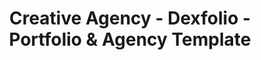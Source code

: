 ---
layout: "home-digital-agency-dark"
title: "Creative Agency - Dexfolio - Portfolio & Agency Template"
permalink: "/home-digital-agency-dark"
group: "Home"

############################ Sidebar ##################################
sidebar:
  title: "The standard chunk of Lorem Ipsum used"
  description: "There are many variations of passages of Lorem Ipsum available, but the majority have suffered alteration in some form, by injected humour, or randomised words which don't look even slightly believable."
  button:
    link: "/about"
    label: "Learn More"

############################ Banner ##################################
banner:
  title: 'Digital <span class="d-md-block">Agency</span>'
  description: "WE CREATE WEB AND MOBILE PRODUCT DESIGN"
  image: "assets/images/backgrounds/bg_4.png"
  button:
    link: "#!"
    label: "GET STARTED"

############################ Feature ##################################
feature:
  title: "Featured Project"
  image: "/assets/images/about/about_img_6.jpg"
  text: "The purpose of all life is development and enrichment. Every Human Being, in fact, every living thing, has an inalienable right to all the development to which it is capable."
  text_2: "A Human Being’s right to life implies his right to have the free and unrestricted access of all things, which may be necessary assist him realize his fullest mental, spiritual, and physical potential. In other words, every human being has the right to be rich and enjoy everything life has to offer."
  button:
    link: "/blog-details"
    label: "Learn More"

############################ Portfolio ##################################
portfolio:
  - title: "Branding"
    url: "#!"
    description: "Design is the slient ambass of brand"
    image: "/assets/images/portfolio/portfolio_img_13.jpg"
    class: "width_66"
  - title: "Branding"
    url: "#!"
    description: "Design is the slient ambass of brand"
    image: "/assets/images/portfolio/portfolio_img_14.jpg"
  - title: "Branding"
    url: "#!"
    description: "Design is the slient ambass of brand"
    image: "/assets/images/portfolio/portfolio_img_15.jpg"
  - title: "Branding"
    url: "#!"
    description: "Design is the slient ambass of brand"
    image: "/assets/images/portfolio/portfolio_img_16.jpg"
  - title: "Branding"
    url: "#!"
    description: "Design is the slient ambass of brand"
    image: "/assets/images/portfolio/portfolio_img_17.jpg"
    class: "width_66"
  - title: "Branding"
    url: "#!"
    description: "Design is the slient ambass of brand"
    image: "/assets/images/portfolio/portfolio_img_18.jpg"

############################ Testimonial ##################################
testimonial:
  title: "What client say !"
  testimonials:
    - text: '"The purpose of all life is development and enrichment. Every Human Being, in fact, every living thing.”'
      designation: "Product Manager at Google"
      image: "/assets/images/meta/thumbnail_10.png"
      url: "#!"
    - text: '"The purpose of all life is development and enrichment. Every Human Being, in fact, every living thing.”'
      designation: "Product Manager at Google"
      image: "/assets/images/meta/thumbnail_11.png"
      url: "#!"
    - text: '"The purpose of all life is development and enrichment. Every Human Being, in fact, every living thing.”'
      designation: "Product Manager at Google"
      image: "/assets/images/meta/thumbnail_10.png"
      url: "#!"
    - text: '"The purpose of all life is development and enrichment. Every Human Being, in fact, every living thing.”'
      designation: "Product Manager at Google"
      image: "/assets/images/meta/thumbnail_11.png"
      url: "#!"
    - text: '"The purpose of all life is development and enrichment. Every Human Being, in fact, every living thing.”'
      designation: "Product Manager at Google"
      image: "/assets/images/meta/thumbnail_10.png"
      url: "#!"
    - text: '"The purpose of all life is development and enrichment. Every Human Being, in fact, every living thing.”'
      designation: "Product Manager at Google"
      image: "/assets/images/meta/thumbnail_11.png"
      url: "#!"
    - text: '"The purpose of all life is development and enrichment. Every Human Being, in fact, every living thing.”'
      designation: "Product Manager at Google"
      image: "/assets/images/meta/thumbnail_10.png"
      url: "#!"
    - text: '"The purpose of all life is development and enrichment. Every Human Being, in fact, every living thing.”'
      designation: "Product Manager at Google"
      image: "/assets/images/meta/thumbnail_11.png"
      url: "#!"
  client_logo:
    - logo: '/assets/images/client/client_logo_1.png'
      logo_alt: "image_not_found"
      url: "#!"
    - logo: '/assets/images/client/client_logo_7.png'
      logo_alt: "image_not_found"
      url: "#!"
    - logo: '/assets/images/client/client_logo_2.png'
      logo_alt: "image_not_found"
      url: "#!"
    - logo: '/assets/images/client/client_logo_8.png'
      logo_alt: "image_not_found"
      url: "#!"
    - logo: '/assets/images/client/client_logo_9.png'
      logo_alt: "image_not_found"
      url: "#!"
    - logo: '/assets/images/client/client_logo_6.png'
      logo_alt: "image_not_found"
      url: "#!"
    - logo: '/assets/images/client/client_logo_10.png'
      logo_alt: "image_not_found"
      url: "#!"
    - logo: '/assets/images/client/client_logo_11.png'
      logo_alt: "image_not_found"
      url: "#!"

############################ Skill ##################################
skill:
  image: "assets/images/about/about_img_5.jpg"
  skillset:
    - label: "UI/UX DESIGN"
      number: "84"
    - label: "ILLUSTRATION"
      number: "80"
    - label: "GRAPHIC DESIGN"
      number: "75"
    - label: "PRODUCT DESIGN"
      number: "90"

############################ Contact ##################################
contact:
  title: "Need a quote? Just ask…"
  description: "The purpose of all life is development enrichment. Every Human Being, in fact, every living thing, inalienable right which it is capable."
---